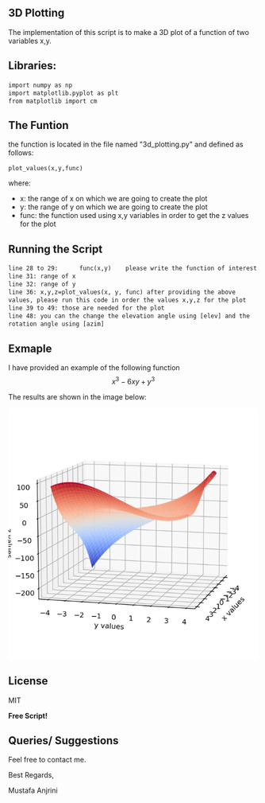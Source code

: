## 3D Plotting

The implementation of this script is to make a 3D plot of a function of two variables x,y.

## Libraries:

```
import numpy as np
import matplotlib.pyplot as plt
from matplotlib import cm
```

## The Funtion

the function is located in the file named "3d_plotting.py" and defined as follows:
```
plot_values(x,y,func)
```
where:
- x: the range of x on which we are going to create the plot
- y: the range of y on which we are going to create the plot
- func: the function used using x,y variables in order to get the z values for the plot


## Running the Script

```
line 28 to 29:      func(x,y)    please write the function of interest
line 31: range of x 
line 32: range of y
line 36: x,y,z=plot_values(x, y, func) after providing the above values, please run this code in order the values x,y,z for the plot
line 39 to 49: those are needed for the plot
line 48: you can the change the elevation angle using [elev] and the rotation angle using [azim]
```

## Exmaple

 I have provided an example of the following function $$x^{3}-6xy +y^{3}$$

 The results are shown in the image below:
 
 ![alt text](https://github.com/Anjrini/3D_Plotting/blob/main/figs/fig1.png?raw=true)

## License

MIT

**Free Script!**

## Queries/ Suggestions
Feel free to contact me.

Best Regards,

Mustafa Anjrini


